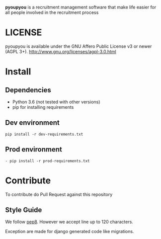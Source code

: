 **pyoupyou** is a recruitment management software that make life easier for all people involved in the recruitment process
 
# LICENSE

pyoupyou is available under the GNU Affero Public License v3 or newer (AGPL 3+).
http://www.gnu.org/licenses/agpl-3.0.html

# Install

## Dependencies

- Python 3.6 (not tested with other versions)
- pip for installing requirements

## Dev environment

```
pip install -r dev-requirements.txt
```

## Prod environment

```
- pip install -r prod-requirements.txt
```

# Contribute

To contribute do Pull Request against this repository

## Style Guide

We follow [pep8](https://www.python.org/dev/peps/pep-0008/). However we accept line up to 120 characters.

Exception are made for django generated code like migrations.
